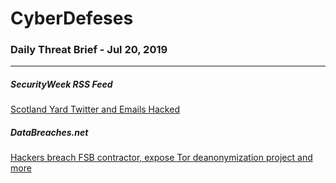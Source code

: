 # CyberDefeses
### Daily Threat Brief - Jul 20, 2019

 
-----
 
##### SecurityWeek RSS Feed
[Scotland Yard Twitter and Emails Hacked](http://feedproxy.google.com/~r/Securityweek/~3/3mTDrzsZEXU/scotland-yard-twitter-and-emails-hacked)
 
##### DataBreaches.net
[Hackers breach FSB contractor, expose Tor deanonymization project and more](https://www.databreaches.net/hackers-breach-fsb-contractor-expose-tor-deanonymization-project-and-more/)
 
